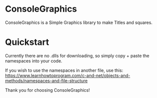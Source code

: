# ConsoleGraphics

  ConsoleGraphics is a Simple Graphics library to make Titles and squares.
  
  # Quickstart
   Currently there are no .dlls for downloading, so simply copy + paste the namespaces into your code. 
   
   If you wish to use the namespaces in another file, use this: https://www.learnhowtoprogram.com/c-and-net/objects-and-methods/namespaces-and-file-structure
   
   
   Thank you for choosing ConsoleGraphics!
